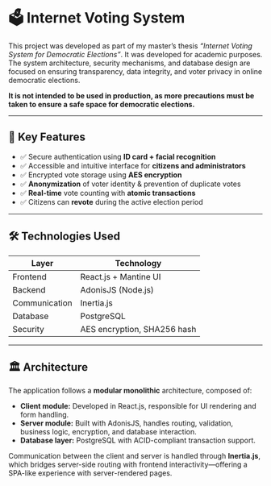 # 🗳️ Internet Voting System

This project was developed as part of my master’s thesis _“Internet Voting System for Democratic Elections”_. It was developed for academic purposes. The system architecture, security mechanisms, and database design are focused on ensuring transparency, data integrity, and voter privacy in online democratic elections.

**It is not intended to be used in production, as more precautions must be taken to ensure a safe space for democratic elections.**

---

## 🧩 Key Features

- ✅ Secure authentication using **ID card + facial recognition**
- ✅ Accessible and intuitive interface for **citizens and administrators**
- ✅ Encrypted vote storage using **AES encryption**
- ✅ **Anonymization** of voter identity & prevention of duplicate votes
- ✅ **Real-time** vote counting with **atomic transactions**
- ✅ Citizens can **revote** during the active election period

---

## 🛠️ Technologies Used

| Layer        | Technology                   |
|--------------|------------------------------|
| Frontend     | React.js + Mantine UI        |
| Backend      | AdonisJS (Node.js)           |
| Communication| Inertia.js                   |
| Database     | PostgreSQL                   |
| Security     | AES encryption, SHA256 hash  |

---

## 🏛️ Architecture

The application follows a **modular monolithic** architecture, composed of:

- **Client module:** Developed in React.js, responsible for UI rendering and form handling.
- **Server module:** Built with AdonisJS, handles routing, validation, business logic, encryption, and database interaction.
- **Database layer:** PostgreSQL with ACID-compliant transaction support.

Communication between the client and server is handled through **Inertia.js**, which bridges server-side routing with frontend interactivity—offering a SPA-like experience with server-rendered pages.
